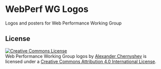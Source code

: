 # WebPerf WG Logos
Logos and posters for Web Performance Working Group
## License
<a rel="license" href="http://creativecommons.org/licenses/by/4.0/"><img alt="Creative Commons License" style="border-width:0" src="https://i.creativecommons.org/l/by/4.0/88x31.png" /></a><br /><span xmlns:dct="http://purl.org/dc/terms/" href="http://purl.org/dc/dcmitype/StillImage" property="dct:title" rel="dct:type">Web Performance Working Group logos</span> by <a xmlns:cc="http://creativecommons.org/ns#" href="http://www.alexchernyshev.com/" property="cc:attributionName" rel="cc:attributionURL">Alexander Chernyshev</a> is licensed under a <a rel="license" href="http://creativecommons.org/licenses/by/4.0/">Creative Commons Attribution 4.0 International License</a>.
